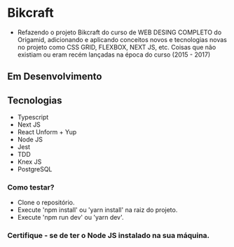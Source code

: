 # Bikcraft

- Refazendo o projeto Bikcraft do curso de WEB DESING COMPLETO do Origamid, adicionando e aplicando conceitos novos e tecnologias novas no projeto como CSS GRID, FLEXBOX, NEXT JS, etc. Coisas que não existiam ou eram recém lançadas na época do curso (2015 - 2017)

## Em Desenvolvimento

## Tecnologias 

- Typescript
- Next JS
- React Unform + Yup
- Node JS
- Jest
- TDD
- Knex JS
- PostgreSQL

### Como testar?

- Clone o repositório.
- Execute 'npm install' ou 'yarn install' na raiz do projeto.
- Execute 'npm run dev' ou 'yarn dev'.

### Certifique - se de ter o Node JS instalado na sua máquina.
